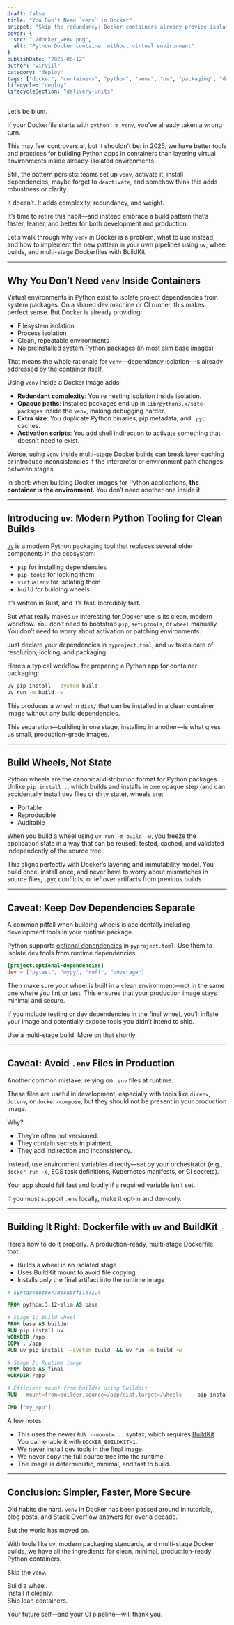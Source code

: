 ```yaml
---
draft: false
title: "You Don’t Need `venv` in Docker"
snippet: "Skip the redundancy: Docker containers already provide isolation, so virtual environments inside them add unnecessary complexity and bloat."
cover: {
  src: "./docker_venv.png",
  alt: "Python Docker container without virtual environment"
}
publishDate: "2025-06-12"
author: "virviil"
category: "deploy"
tags: ["docker", "containers", "python", "venv", "uv", "packaging", "deployment"]
lifecycle: "deploy"
lifecycleSection: "delivery-units"
---
```

Let’s be blunt.

If your Dockerfile starts with `python -m venv`, you’ve already taken a wrong turn.

This may feel controversial, but it shouldn’t be: in 2025, we have better tools and practices for building Python apps in containers than layering virtual environments inside already-isolated environments.

Still, the pattern persists: teams set up `venv`, activate it, install dependencies, maybe forget to `deactivate`, and somehow think this adds robustness or clarity.

It doesn’t. It adds complexity, redundancy, and weight.

It’s time to retire this habit—and instead embrace a build pattern that’s faster, leaner, and better for both development and production.

Let’s walk through why `venv` in Docker is a problem, what to use instead, and how to implement the new pattern in your own pipelines using `uv`, wheel builds, and multi-stage Dockerfiles with BuildKit.

---

## Why You Don’t Need `venv` Inside Containers

Virtual environments in Python exist to isolate project dependencies from system packages. On a shared dev machine or CI runner, this makes perfect sense. But Docker is already providing:

- Filesystem isolation
- Process isolation
- Clean, repeatable environments
- No preinstalled system Python packages (in most slim base images)

That means the whole rationale for `venv`—dependency isolation—is already addressed by the container itself.

Using `venv` inside a Docker image adds:

- **Redundant complexity**: You're nesting isolation inside isolation.
- **Opaque paths**: Installed packages end up in `lib/python3.x/site-packages` inside the `venv`, making debugging harder.
- **Extra size**: You duplicate Python binaries, pip metadata, and `.pyc` caches.
- **Activation scripts**: You add shell indirection to activate something that doesn’t need to exist.

Worse, using `venv` inside multi-stage Docker builds can break layer caching or introduce inconsistencies if the interpreter or environment path changes between stages.

In short: when building Docker images for Python applications, **the container is the environment.** You don’t need another one inside it.

---

## Introducing `uv`: Modern Python Tooling for Clean Builds

[`uv`](https://github.com/astral-sh/uv) is a modern Python packaging tool that replaces several older components in the ecosystem:

- `pip` for installing dependencies
- `pip-tools` for locking them
- `virtualenv` for isolating them
- `build` for building wheels

It’s written in Rust, and it’s fast. Incredibly fast.

But what really makes `uv` interesting for Docker use is its clean, modern workflow. You don’t need to bootstrap `pip`, `setuptools`, or `wheel` manually. You don’t need to worry about activation or patching environments.

Just declare your dependencies in `pyproject.toml`, and `uv` takes care of resolution, locking, and packaging.

Here’s a typical workflow for preparing a Python app for container packaging:

```bash
uv pip install --system build
uv run -m build -w
```

This produces a wheel in `dist/` that can be installed in a clean container image without any build dependencies.

This separation—building in one stage, installing in another—is what gives us small, production-grade images.

---

## Build Wheels, Not State

Python wheels are the canonical distribution format for Python packages. Unlike `pip install .`, which builds and installs in one opaque step (and can accidentally install dev files or dirty state), wheels are:

- Portable
- Reproducible
- Auditable

When you build a wheel using `uv run -m build -w`, you freeze the application state in a way that can be reused, tested, cached, and validated independently of the source tree.

This aligns perfectly with Docker’s layering and immutability model. You build once, install once, and never have to worry about mismatches in source files, `.pyc` conflicts, or leftover artifacts from previous builds.

---

## Caveat: Keep Dev Dependencies Separate

A common pitfall when building wheels is accidentally including development tools in your runtime package.

Python supports [optional dependencies](https://peps.python.org/pep-0621/) in `pyproject.toml`. Use them to isolate dev tools from runtime dependencies:

```toml
[project.optional-dependencies]
dev = ["pytest", "mypy", "ruff", "coverage"]
```

Then make sure your wheel is built in a clean environment—not in the same one where you lint or test. This ensures that your production image stays minimal and secure.

If you include testing or dev dependencies in the final wheel, you’ll inflate your image and potentially expose tools you didn’t intend to ship.

Use a multi-stage build. More on that shortly.

---

## Caveat: Avoid `.env` Files in Production

Another common mistake: relying on `.env` files at runtime.

These files are useful in development, especially with tools like `direnv`, `dotenv`, or `docker-compose`, but they should not be present in your production image.

Why?

- They’re often not versioned.
- They contain secrets in plaintext.
- They add indirection and inconsistency.

Instead, use environment variables directly—set by your orchestrator (e.g., `docker run -e`, ECS task definitions, Kubernetes manifests, or CI secrets).

Your app should fail fast and loudly if a required variable isn’t set.

If you must support `.env` locally, make it opt-in and dev-only.

---

## Building It Right: Dockerfile with `uv` and BuildKit

Here’s how to do it properly. A production-ready, multi-stage Dockerfile that:

- Builds a wheel in an isolated stage
- Uses BuildKit mount to avoid file copying
- Installs only the final artifact into the runtime image

```dockerfile
# syntax=docker/dockerfile:1.4

FROM python:3.12-slim AS base

# Stage 1: Build wheel
FROM base AS builder
RUN pip install uv
WORKDIR /app
COPY . /app
RUN uv pip install --system build  && uv run -m build -w

# Stage 2: Runtime image
FROM base AS final
WORKDIR /app

# Efficient mount from builder using BuildKit
RUN --mount=from=builder,source=/app/dist,target=/wheels     pip install /wheels/*.whl  && rm -rf /wheels

CMD ["my_app"]
```

A few notes:

- This uses the newer `RUN --mount=...` syntax, which requires [BuildKit](https://docs.docker.com/build/buildkit/). You can enable it with `DOCKER_BUILDKIT=1`.
- We never install dev tools in the final image.
- We never copy the full source tree into the runtime.
- The image is deterministic, minimal, and fast to build.

---

## Conclusion: Simpler, Faster, More Secure

Old habits die hard. `venv` in Docker has been passed around in tutorials, blog posts, and Stack Overflow answers for over a decade.

But the world has moved on.

With tools like `uv`, modern packaging standards, and multi-stage Docker builds, we have all the ingredients for clean, minimal, production-ready Python containers.

Skip the `venv`.

Build a wheel.  
Install it cleanly.  
Ship lean containers.

Your future self—and your CI pipeline—will thank you.
